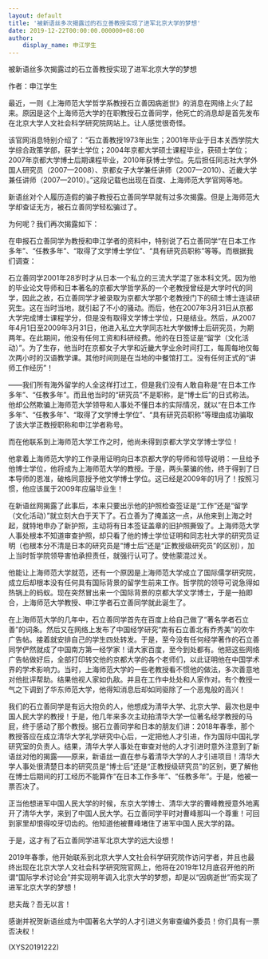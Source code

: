 ```yaml
---
layout: default
title: '被新语丝多次揭露过的石立善教授实现了进军北京大学的梦想'
date: 2019-12-22T00:00:00.000000+08:00
author:
    display_name: 申江学生
---
```


被新语丝多次揭露过的石立善教授实现了进军北京大学的梦想

作者：申江学生

最近，一则《上海师范大学哲学系教授石立善因病逝世》的消息在网络上火了起来。原因是这个上海师范大学的在职教授石立善同学，他死亡的消息却是首先发布在北京大学人文社会科学研究院网站上。让人感觉很奇怪。

该官网消息特别介绍了：“石立善教授1973年出生；2001年毕业于日本关西学院大学综合政策学部，获学士学位；2004年京都大学硕士课程毕业，获硕士学位；2007年京都大学博士后期课程毕业，2010年获博士学位。先后担任同志社大学外国人研究员（2007—2008）、京都女子大学兼任讲师（2007—2010）、近畿大学兼任讲师（2007—2010）。”这段记载也出现在百度、上海师范大学官网等地。

新语丝对个人履历造假的骗子教授石立善同学早就有过多次揭露。但是上海师范大学却查证无方，被石立善同学轻松骗过了。

为何呢？我们再次揭露如下：

在申报石立善同学为教授和申江学者的资料中，特别说了石立善同学“在日本工作多年”、“任教多年”、“取得了文学博士学位”、“具有研究员职称”等等。而根据我们调查：

石立善同学2001年28岁时才从日本一个私立的三流大学混了张本科文凭。因为他的毕业论文导师和日本著名的京都大学哲学系的一个老教授曾经是大学时代的同学，因此之故，石立善同学才被录取为京都大学那个老教授门下的硕士博士连读研究生。这在当时当地，就引起了不小的骚动。而后，他在2007年3月31日从京都大学完成博士课程学分，但是没有取得文学博士学位，只是结业。然后，从2007年4月1日至2009年3月31日，他进入私立大学同志社大学做博士后研究员，为期两年。在此期间，他没有任何工资和科研经费。他的在日签证是“留学（文化活动）”。为了生存，他当时在京都女子大学和近畿大学业余时间打工，每周每地仅每次两小时的汉语教学课。其他时间则是在当地的中餐馆打工。没有任何正式的“讲师工作经历”！

——我们所有海外留学的人全这样打过工，但是我们没有人敢自称是“在日本工作多年”、“任教多年”。而且他当时的“研究员”不是职称，是“博士后”的日式称法。他却公然欺骗上海师范大学领导和人事处不懂日本的实际情况，就以“在日本工作多年”、“任教多年”、“取得了文学博士学位”、“具有研究员职称”等理由成功骗取了该大学正教授职称和申江学者称号。

而在他联系到上海师范大学工作之时，他尚未得到京都大学文学博士学位！

他拿着上海师范大学的工作录用证明向日本京都大学的导师和领导说明：一旦给予他博士学位，他将成为上海师范大学的教授。于是，两头蒙骗的他，终于得到了日本导师的恩准，破格同意授予他文学博士学位。这已经是2009年的1月了！按照习惯，他应该属于2009年应届毕业生！

在新语丝网揭露了此事后，本来只要出示他的护照检查签证是“工作”还是“留学（文化活动）”就立刻大白于天下了。石立善为了掩盖这一点，从他来到上海之时起，就特地申办了新护照，主动将有日本签证盖章的旧护照撕毁了。上海师范大学人事处根本不知道审查护照，却只看了他的博士学位证明和同志社大学的研究员证明（也根本分不清是日本的研究员是“博士后”还是“正教授级研究员”的区别），加上当时哲学院领导害怕承担责任，就强行认可了。使他蒙混过关。

他能让上海师范大学就范，还有一个原因是上海师范大学成立了国际儒学研究院，成立后却根本没有任何具有国际背景的留学生前来工作。哲学院的领导可说急得如热锅上的蚂蚁。现在突然冒出来一个国际背景的京都大学文学博士，于是一拍即合，上海师范大学教授、申江学者石立善同学就此诞生了。

在上海师范大学的几年中，石立善同学首先在百度上给自己做了“著名学者石立善”的词条。然后又在网络上发布了中国经学研究“南有石立善北有乔秀美”的吹牛广告帖。接着就安排自己的学生四处转发。于是，至今没有任何经学著作的石立善同学俨然就成了中国南方第一经学家！请大家百度，至今到处都有。他把这些网络广告帖做好后，全部打印转交他的京都大学的各个老师们，以此证明他在中国学术界的学术影响力。当时，上海师范大学的一些老教授看不惯他的做法，多次善意地对他批评帮助。结果他视人家如仇敌。并且在工作中处处和人家作对。有个教授一气之下调到了华东师范大学，他得知消息后却如同驱除了一个恶鬼般的高兴！

我们的石立善同学是有远大抱负的人，他想成为清华大学、北京大学、最次也是中国人民大学的教授！于是，他几年来多次主动拍清华大学一位著名经学教授的马屁，终于感动了那个教授。据石立善同学和日本的朋友们讲：2018年春季，那个教授答应在成立清华大学礼学研究中心后，一定把他人才引进，作为国际中国礼学研究室的负责人。结果，清华大学人事处在审查对他的人才引进时意外注意到了新语丝对他的揭露——原来，新语丝一直在参与着清华大学的人才引进项目！清华大学人事处很清楚日本的研究员是“博士后”还是“正教授级研究员”的区别，更了解他在博士后期间的打工经历不能算作“在日本工作多年”、“任教多年”。于是，他被一票否决了。

正当他想进军中国人民大学的时候，东京大学博士、清华大学的曹峰教授意外地离开了清华大学，来到了中国人民大学。石立善同学平时对曹峰那叫一个尊重！可回到家里却恨得咬牙切齿的。他知道他被曹峰堵住了进军中国人民大学的路。

于是，这才有了石立善同学进军北京大学的远大设想！

2019年春季，他开始联系到北京大学人文社会科学研究院作访问学者，并且也最终出现在北京大学人文社会科学研究院官网上，他将在2019年12月底召开他的所谓“国际学术讨论会”并实现明年调入北京大学的梦想，却是以“因病逝世”而实现了进军北京大学的梦想！

悲夫哉？吾无以言！

感谢并祝贺新语丝成为中国著名大学的人才引进义务审查编外委员！你们具有一票否决权！

(XYS20191222)

